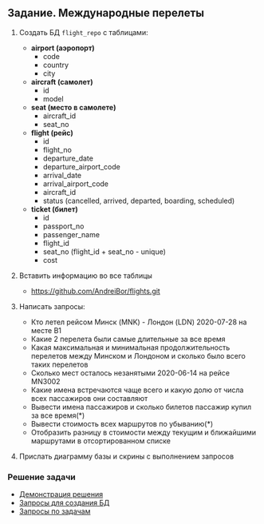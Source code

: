 ## Задание. Международные перелеты

1) Создать БД `flight_repo` с таблицами:
   - **airport (аэропорт)**
      - code
      - country
      - city
   - **aircraft (самолет)**
     - id
     - model
   - **seat (место в самолете)**
     - aircraft_id
     - seat_no
   - **flight (рейс)**
     - id
     - flight_no
     - departure_date
     - departure_airport_code
     - arrival_date
     - arrival_airport_code
     - aircraft_id
     - status (cancelled, arrived, departed, boarding, scheduled)
   - **ticket (билет)**
     - id
     - passport_no
     - passenger_name
     - flight_id
     - seat_no (flight_id + seat_no - unique)
     - cost

2) Вставить информацию во все таблицы
   - https://github.com/AndreiBor/flights.git

3) Написать запросы:
   -  Кто летел рейсом Минск (MNK) - Лондон (LDN) 2020-07-28 на месте B1
   -  Какие 2 перелета были самые длительные за все время
   -  Какая максимальная и минимальная продолжительность перелетов между Минском и Лондоном и сколько было всего таких перелетов
   -  Сколько мест осталось незанятыми 2020-06-14 на рейсе MN3002
   -  Какие имена встречаются чаще всего и какую долю от числа всех пассажиров они составляют
   -  Вывести имена пассажиров и сколько билетов пассажир купил за все время(*)
   - Вывести стоимость всех маршрутов по убыванию(*)
   - Отобразить разницу в стоимости между текущим и ближайшими маршрутами в отсортированном списке
4) Прислать диаграмму базы и скрины с выполнением запросов

### Решение задачи
- [Демонстрация решения](https://github.com/r0ck17/sql-flights/blob/main/solution.md)
- [Запросы для создания БД](https://github.com/r0ck17/sql-flights/blob/main/create-database.sql)
- [Запросы по задачам](https://github.com/r0ck17/sql-flights/blob/main/queries.sql)